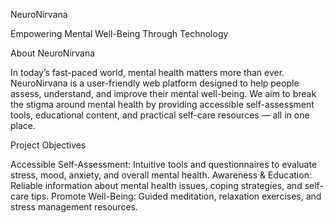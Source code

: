 NeuroNirvana

Empowering Mental Well-Being Through Technology

About NeuroNirvana

In today’s fast-paced world, mental health matters more than ever. NeuroNirvana is a user-friendly web platform designed to help people assess, understand, and improve their mental well-being. We aim to break the stigma around mental health by providing accessible self-assessment tools, educational content, and practical self-care resources — all in one place.

Project Objectives

Accessible Self-Assessment: Intuitive tools and questionnaires to evaluate stress, mood, anxiety, and overall mental health. Awareness & Education: Reliable information about mental health issues, coping strategies, and self-care tips. Promote Well-Being: Guided meditation, relaxation exercises, and stress management resources.
